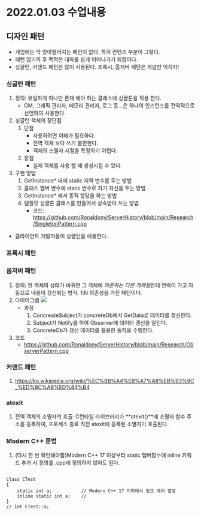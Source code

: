 # 2022.01.03 수업내용
## 디자인 패턴
* 게임에는 딱 맞아떨어지는 패턴이 없다. 특히 컨텐츠 부분이 그렇다.
* 패턴 암기의 주 목적은 대화를 쉽게 이어나가기 위함이다.
* 싱글턴, 커맨드 패턴은 많이 사용된다. 프록시, 옵저버 패턴은 개념만 익히자!
### 싱글턴 패턴
1. 정의: 유일하게 하나만 존재 해야 하는 클래스에 싱글톤을 적용 한다.
    * GM, 그래픽 관리자, 메모리 관리자, 로그 등...은 하나의 인스턴스를 전역적으로 선언하여 사용한다.
2. 싱글턴 객체의 장단점
    1) 단점
        * 사용하려면 이해가 필요하다.
        * 전역 객체 보다 쓰기 불편한다.
        * 객체의 소멸자 시점을 특정하기 어렵다.
    2) 장점
        * 실제 객체를 사용 할 때 생성시킬 수 있다.
3. 구현 방법
    1) GetInstance* 내에 static 지역 변수를 두는 방법
    2) 클래스 멤버 변수에 static 변수로 자기 자신을 두는 방법
    3) GetInstance* 에서 동적 할당을 하는 방법
    4) 템플릿 싱글톤 클래스를 만들어서 상속받아 쓰는 방법
        * 코드: https://github.com/Ronaldony/ServerHistory/blob/main/Research/SingletonPattern.cpp
* 클라이언트 개발자들이 싱글턴을 애용한다.
### 프록시 패턴
            
### 옵저버 패턴
1. 정의: 한 객체의 상태가 바뀌면 그 객체에 *의존하는 다른 객체들*한테 연락이 가고 자동으로 내용이 갱신되는 방식. 1:N 의존성을 가진 패턴이다.
2. 다이어그램
    <img src="https://user-images.githubusercontent.com/95362065/148030689-aaf3d075-db99-4027-9599-720d9cef21b6.png">
    * 과정
        1) ConcreateSubject가 concreteOb에서 GetData로 데이터를 갱신한다.
        2) Subject가 Notify를 하여 Observer에 데이터 갱신을 알린다.
        3) ConcreteOb가 갱신 데이터를 활용한 동작을 수행한다.
3. 코드
    * https://github.com/Ronaldony/ServerHistory/blob/main/Research/ObserverPattern.cpp

### 커맨드 패턴
1. https://ko.wikipedia.org/wiki/%EC%BB%A4%EB%A7%A8%EB%93%9C_%ED%8C%A8%ED%84%B4

### atexit
1. 전역 객체의 소멸자의 호출: C런타임 라이브러리가 **atexit()**에 소멸자 함수 주소를 등록하여, 프로세스 종료 직전 atexit에 등록된 소멸자가 호출된다.

### Modern C++ 문법
1. (다시 한 번 확인해야함)Modern C++ 17 이상부터 static 멤버함수에 inline 키워드 추가 시 정의를 .cpp에 정의하지 않아도 된다.
<pre><code>
class CTest
{
    static int a;           // Modern C++ 17 이하에서 링크 에러 발생
    inline static int a;    // 
}
// int CTest::a;            
</code></pre>
